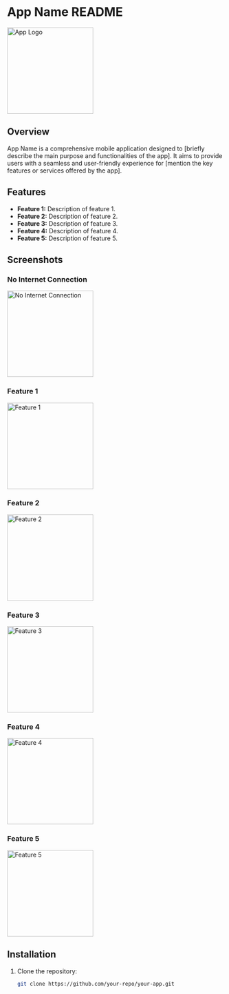 # App Name README

<img src="path-to-your-logo" alt="App Logo" width="200">

## Overview

App Name is a comprehensive mobile application designed to [briefly describe the main purpose and functionalities of the app]. It aims to provide users with a seamless and user-friendly experience for [mention the key features or services offered by the app].

## Features

- **Feature 1:** Description of feature 1.
- **Feature 2:** Description of feature 2.
- **Feature 3:** Description of feature 3.
- **Feature 4:** Description of feature 4.
- **Feature 5:** Description of feature 5.

## Screenshots

### No Internet Connection
<img src="https://image-cg99.vercel.app/All-in-one-app-image/No-Internet-connection.jpg" alt="No Internet Connection" width="200" style="display:inline; margin-right:10px;">

### Feature 1
<img src="path-to-your-image-1" alt="Feature 1" width="200" style="display:inline; margin-right:10px;">

### Feature 2
<img src="path-to-your-image-2" alt="Feature 2" width="200" style="display:inline; margin-right:10px;">

### Feature 3
<img src="path-to-your-image-3" alt="Feature 3" width="200" style="display:inline; margin-right:10px;">

### Feature 4
<img src="path-to-your-image-4" alt="Feature 4" width="200" style="display:inline; margin-right:10px;">

### Feature 5
<img src="path-to-your-image-5" alt="Feature 5" width="200" style="display:inline; margin-right:10px;">

## Installation

1. Clone the repository:
   ```bash
   git clone https://github.com/your-repo/your-app.git
